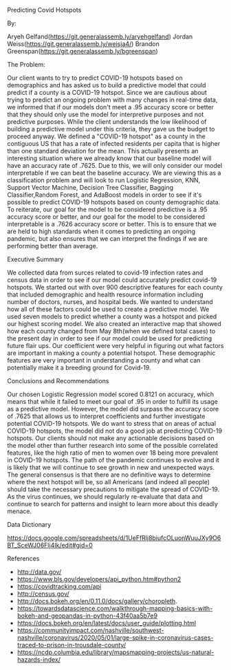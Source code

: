 Predicting Covid Hotspots

By: 

Aryeh Gelfand(https://git.generalassemb.ly/aryehgelfand)
Jordan Weiss(https://git.generalassemb.ly/weisja4/)
Brandon Greenspan(https://git.generalassemb.ly/bgreenspan)

The Problem:

Our client wants to try to predict COVID-19 hotspots based on demographics and has asked us to build a predictive model that could predict if a county is a COVID-19 hotspot. Since we are cautious about trying to predict an ongoing problem with many changes in real-time data, we informed that if our models don't meet a .95 accuracy score or better that they should only use the model for interpretive purposes and not predictive purposes. While the client understands the low likelihood of building a predictive model under this criteria, they gave us the budget to proceed anyway.
We defined a "COVID-19 hotspot" as a county in the contiguous US that has a rate of infected residents per capita that is higher than one standard deviation for the mean. This actually presents an interesting situation where we already know that our baseline model will have an accuracy rate of .7625. Due to this, we will only consider our model interpretable if we can beat the baseline accuracy.
We are viewing this as a classification problem and will look to run Logistic Regression, KNN, Support Vector Machine, Decision Tree Classifier, Bagging Classifier,Random Forest, and AdaBoost models in order to see if it's possible to predict COVID-19 hotspots based on county demographic data.
To reiterate, our goal for the model to be considered predictive is a .95 accuracy score or better, and our goal for the model to be considered interpretable is a .7626 accuracy score or better. This is to ensure that we are held to high standards when it comes to predicting an ongoing pandemic, but also ensures that we can interpret the findings if we are performing better than average.


Executive Summary

We collected data from surces related to covid-19 infection rates and census data in order to see if our model could accurately predict covid-19 hotspots. We started out with over 900 descriptive features for each county that included demographic and health resource information including number of doctors, nurses, and hospital beds. We wanted to understand how all of these factors could be used to create a predictive model.
We used seven models to predict whether a county was a hotspot and picked our highest scoring model. We also created an interactive map that showed how each county changed from May 8th(when we defined total cases) to the present day in order to see if our model could be used for predicting future flair ups.
Our coefficient were very helpful in figuring out what factors are important in making a county a potential hotspot. These demographic features are very important in understanding a county and what can potentially make it a breeding ground for Covid-19.

Conclusions and Recommendations

Our chosen Logistic Regression model scored 0.8121 on accuracy, which means that while it failed to meet our goal of .95 in order to fulfill its usage as a predictive model.  However, the model did surpass the accuracy score of .7625 that allows us to interpret coefficients and further investigate potential COVID-19 hotspots.
We do want to stress that on areas of actual COVID-19 hotspots, the model did not do a good job at predicting COVID-19 hotspots.  Our clients should not make any actionable decisions based on the model other than further research into some of the possible correlated features, like the high ratio of men to women over 18 being more prevalent in COVID-19 hotspots.
The path of the pandemic continues to evolve and it is likely that we will continue to see growth in new and unexpected ways. The general consensus is that there are no definitive ways to determine where the next hotspot will be, so all Americans (and indeed all people) should take the necessary precautions to mitigate the spread of COVID-19. As the virus continues, we should regularly re-evaluate that data and continue to search for patterns and insight to learn more about this deadly menace. 

Data Dictionary

https://docs.google.com/spreadsheets/d/1UeFfRlj8biufcOLuonWuuJXy9O6BT_SceWJ06Flj4Ik/edit#gid=0

References

- http://data.gov/
- https://www.bls.gov/developers/api_python.htm#python2
- https://covidtracking.com/api
- http://census.gov/
- http://docs.bokeh.org/en/0.11.0/docs/gallery/choropleth.
- https://towardsdatascience.com/walkthrough-mapping-basics-with-bokeh-and-geopandas-in-python-43f40aa5b7e9
- https://docs.bokeh.org/en/latest/docs/user_guide/plotting.html
- https://communityimpact.com/nashville/southwest-nashville/coronavirus/2020/05/01/large-spike-in-coronavirus-cases-traced-to-prison-in-trousdale-county/
- https://ncdp.columbia.edu/library/mapsmapping-projects/us-natural-hazards-index/
